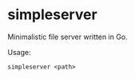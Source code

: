 simpleserver
============

Minimalistic file server written in Go.

Usage:
```
simpleserver <path>
```
